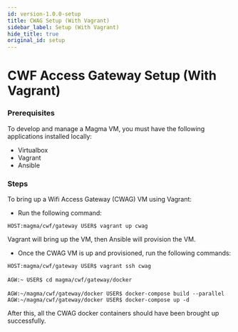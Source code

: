 ```yaml
---
id: version-1.0.0-setup
title: CWAG Setup (With Vagrant)
sidebar_label: Setup (With Vagrant)
hide_title: true
original_id: setup
---
```

# CWF Access Gateway Setup (With Vagrant)
### Prerequisites
To develop and manage a Magma VM, you must have the following applications installed locally:

* Virtualbox
*  Vagrant
* Ansible

### Steps

To bring up a Wifi Access Gateway (CWAG) VM using Vagrant:

* Run the following command:

``HOST:magma/cwf/gateway USER$ vagrant up cwag``

Vagrant will bring up the VM, then Ansible will provision the VM.


* Once the CWAG VM is up and provisioned, run the following commands:

``HOST:magma/cwf/gateway USER$ vagrant ssh cwag``<br></br>
``AGW:~ USER$ cd magma/cwf/gateway/docker``<br></br>
``AGW:~/magma/cwf/gateway/docker USER$ docker-compose build --parallel``
``AGW:~/magma/cwf/gateway/docker USER$ docker-compose up -d``

After this, all the CWAG docker containers should have been brought up
successfully.
